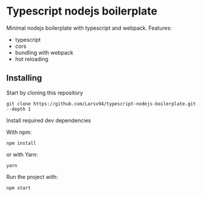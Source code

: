 # Typescript nodejs boilerplate

Minimal nodejs boilerplate with typescript and webpack.
Features:

- typescript
- cors
- bundling with webpack
- hot reloading

## Installing

Start by cloning this repository

```shell
git clone https://github.com/Larsv94/typescript-nodejs-boilerplate.git --depth 1
```

Install required dev dependencies

With npm:

```shell
npm install
```

or with Yarn:

```shell
yarn
```

Run the project with:

```shell
npm start
```
